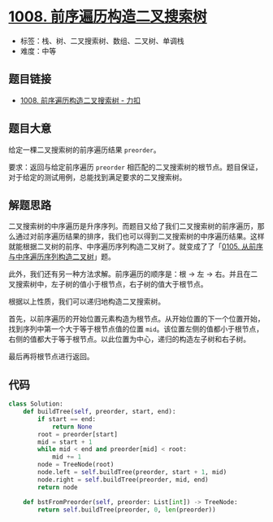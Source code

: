# [1008. 前序遍历构造二叉搜索树](https://leetcode.cn/problems/construct-binary-search-tree-from-preorder-traversal/)

- 标签：栈、树、二叉搜索树、数组、二叉树、单调栈
- 难度：中等

## 题目链接

- [1008. 前序遍历构造二叉搜索树 - 力扣](https://leetcode.cn/problems/construct-binary-search-tree-from-preorder-traversal/)

## 题目大意

给定一棵二叉搜索树的前序遍历结果 `preorder`。

要求：返回与给定前序遍历 `preorder` 相匹配的二叉搜索树的根节点。题目保证，对于给定的测试用例，总能找到满足要求的二叉搜索树。

## 解题思路

二叉搜索树的中序遍历是升序序列。而题目又给了我们二叉搜索树的前序遍历，那么通过对前序遍历结果的排序，我们也可以得到二叉搜索树的中序遍历结果。这样就能根据二叉树的前序、中序遍历序列构造二叉树了。就变成了了「[0105. 从前序与中序遍历序列构造二叉树](https://leetcode.cn/problems/construct-binary-tree-from-preorder-and-inorder-traversal/)」题。

此外，我们还有另一种方法求解。前序遍历的顺序是：根 -> 左 -> 右。并且在二叉搜索树中，左子树的值小于根节点，右子树的值大于根节点。

根据以上性质，我们可以递归地构造二叉搜索树。

首先，以前序遍历的开始位置元素构造为根节点。从开始位置的下一个位置开始，找到序列中第一个大于等于根节点值的位置 `mid`。该位置左侧的值都小于根节点，右侧的值都大于等于根节点。以此位置为中心，递归的构造左子树和右子树。

最后再将根节点进行返回。

## 代码

```python
class Solution:
    def buildTree(self, preorder, start, end):
        if start == end:
            return None
        root = preorder[start]
        mid = start + 1
        while mid < end and preorder[mid] < root:
            mid += 1
        node = TreeNode(root)
        node.left = self.buildTree(preorder, start + 1, mid)
        node.right = self.buildTree(preorder, mid, end)
        return node

    def bstFromPreorder(self, preorder: List[int]) -> TreeNode:
        return self.buildTree(preorder, 0, len(preorder))
```

